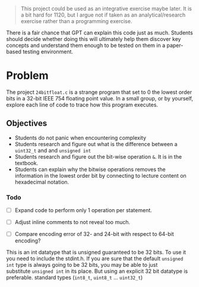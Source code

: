 > This project could be used as an integrative exercise maybe later. It is a bit hard for 1120, but I argue not if taken as an analytical/research exercise rather than a programming exercise.

There is a fair chance that GPT can explain this code just as much. Students should decide whether doing this will ultimately help them discover key concepts and understand them enough to be tested on them in a paper-based testing environment.

# Problem
The project `24bitfloat.c` is a strange program that set to 0 the lowest order bits in a 32-bit IEEE 754 floating point value. In a small group, or by yourself, explore each line of code to trace how this program executes.

## Objectives
- Students do not panic when encountering complexity
- Students research and figure out what is the difference between a `uint32_t` and and `unsigned int`
- Students research and figure out the bit-wise operation `&`. It is in the textbook. 
- Students can explain why the bitwise operations removes the information in the lowest order bit by connecting to lecture content on hexadecimal notation.

### Todo
- [ ] Expand code to perform only 1 operation per statement.
- [ ] Adjust inline comments to not reveal too much. 
- [ ] Compare encoding error of 32- and 24-bit with respect to 64-bit encoding?



This is an int datatype that is unsigned guaranteed to be 32 bits. To use it you need to include the stdint.h. If you are sure that the default `unsigned int` type is always going to be 32 bits, you may be able to just substitute `unsigned int` in its place. But using an explicit 32 bit datatype is preferable. standard types (`int8_t`, `uint8_t` ... `uint32_t`)